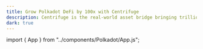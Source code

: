 ```yaml
---
title: Grow Polkadot DeFi by 100x with Centrifuge
description: Centrifuge is the real-world asset bridge bringing trillions in hard assets to the Polkadot ecosystem
dark: true
---
```


import { App } from "../components/Polkadot/App.js";

<App />

